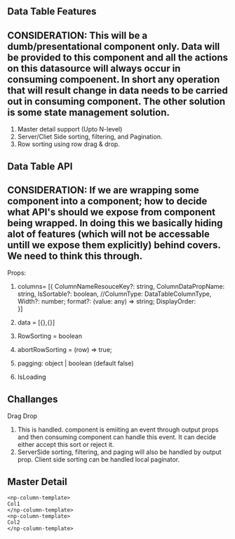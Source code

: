 Data Table Features
-------------------------------------
CONSIDERATION: This will be a dumb/presentational component only. Data will be provided to this component and all the actions on this datasource will always occur in consuming compoenent.
In short any operation that will result change in data needs to be carried out in consuming component. The other solution is some state management solution.
-------------------------------------
1. Master detail support (Upto N-level)
2. Server/Cliet Side sorting, filtering, and Pagination.
3. Row sorting using row drag & drop.

Data Table API
------------------------------------------------------
CONSIDERATION: If we are wrapping some component into a component; how to decide what API's should we expose from component being wrapped.
In doing this we basically hiding alot of features (which will not be accessable untill we expose them explicitly) behind covers. We need to think this through.
------------------------------------------------------
Props:
1. columns= [{
  ColumnNameResouceKey?: string,
  ColumnDataPropName: string,
  IsSortable?: boolean,
  //ColumnType: DataTableColumnType,
  Width?: number;
  format?: (value: any) => string;
  DisplayOrder:  
}]

2. data = [{},{}]
3. RowSorting = boolean
4. abortRowSorting = (row) => true;
5. pagging: object | boolean (default false)
6. IsLoading


Challanges
-----------------------------------------

Drag Drop
1. This is handled. component is emiiting an event through output props and then consuming component can handle this event. It can decide either accept this sort or reject it.
2. ServerSide sorting, filtering, and paging will also be handled by output prop. Client side sorting can be handled local paginator. 



Master Detail
-------------
<np-datatable>
    <np-row-detail-template>
        <np-datatable>
            <np-row-detail-template>
            </np-row-detail-template>
        </np-datatable>
    </np-row-detail-template>

    <np-column-template>
 	Col1
    </np-column-template>
    <np-column-template>
	Col2
    </np-column-template>
</np-datatable>


